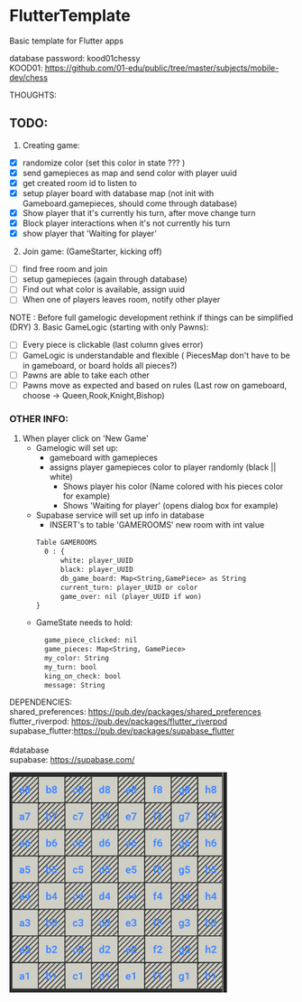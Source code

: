 # FlutterTemplate

Basic template for Flutter apps

database password: kood01chessy <br>
KOOD01: https://github.com/01-edu/public/tree/master/subjects/mobile-dev/chess

THOUGHTS:

## TODO:

1. Creating game:

- [x] randomize color (set this color in state ??? )
- [x] send gamepieces as map and send color with player uuid
- [x] get created room id to listen to
- [x] setup player board with database map (not init with Gameboard.gamepieces, should come through database)
- [x] Show player that it's currently his turn, after move change turn
- [x] Block player interactions when it's not currently his turn
- [x] show player that 'Waiting for player'

2. Join game: (GameStarter, kicking off)

- [ ] find free room and join
- [ ] setup gamepieces (again through database)
- [ ] Find out what color is available, assign uuid
- [ ] When one of players leaves room, notify other player

NOTE : Before full gamelogic development rethink if things can be simplified (DRY)
3. Basic GameLogic (starting with only Pawns):

- [ ] Every piece is clickable (last column gives error)
- [ ] GameLogic is understandable and flexible ( PiecesMap don't have to be in gameboard, or board holds all pieces?)
- [ ] Pawns are able to take each other
- [ ] Pawns move as expected and based on rules (Last row on gameboard, choose -> Queen,Rook,Knight,Bishop)

### OTHER INFO:

1. When player click on 'New Game'
    * Gamelogic will set up:
        * gameboard with gamepieces
        * assigns player gamepieces color to player randomly (black || white)
            * Shows player his color (Name colored with his pieces color for example)
            * Shows 'Waiting for player' (opens dialog box for example)
    * Supabase service will set up info in database
        * INSERT's to table 'GAMEROOMS' new room with int value
      ````
      Table GAMEROOMS
        0 : { 
            white: player_UUID
            black: player_UUID
            db_game_board: Map<String,GamePiece> as String
            current_turn: player_UUID or color 
            game_over: nil (player_UUID if won)
      }
      ````
    * GameState needs to hold:
      ````
        game_piece_clicked: nil
        game_pieces: Map<String, GamePiece>
        my_color: String
        my_turn: bool
        king_on_check: bool
        message: String
      ````

DEPENDENCIES:<br>
shared_preferences: https://pub.dev/packages/shared_preferences <br>
flutter_riverpod: https://pub.dev/packages/flutter_riverpod <br>
supabase_flutter:https://pub.dev/packages/supabase_flutter <br>
<br>
#database <br>
supabase: https://supabase.com/ <br>

![img.png](img.png)
